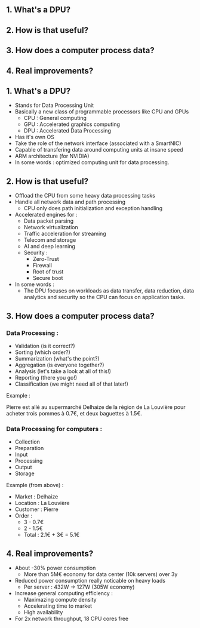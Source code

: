 
## 1. What's a DPU?
## 2. How is that useful?
## 3. How does a computer process data?
## 4. Real improvements?


## 1. What's a DPU?

- Stands for Data Processing Unit
- Basically a new class of programmable processors like CPU and GPUs
	- CPU : General computing
	- GPU : Accelerated graphics computing
	- DPU : Accelerated Data Processing
- Has it's own OS
- Take the role of the network interface (associated with a SmartNIC)
- Capable of transfering data around computing units at insane speed
- ARM architecture (for NVIDIA)
- In some words : optimized computing unit for data processing.

## 2. How is that useful?

- Offload the CPU from some heavy data processing tasks
- Handle all network data and path processing
	- CPU only does path initialization and exception handling
- Accelerated engines for :
	- Data packet parsing
	- Network virtualization
	- Traffic acceleration for streaming
	- Telecom and storage
	- AI and deep learning
	- Security :
		- Zero-Trust
		- Firewall
		- Root of trust
		- Secure boot
- In some words : 
	- The DPU focuses on workloads as data transfer, data reduction, data analytics and security so the CPU can focus on application tasks.

## 3. How does a computer process data?

### Data Processing :

 - Validation (is it correct?)
 - Sorting (which order?)
 - Summarization (what's the point?)
 - Aggregation (is everyone together?)
 - Analysis (let's take a look at all of this!)
 - Reporting (there you go!)
 - Classification (we might need all of that later!)

Example :

Pierre est allé au supermarché Delhaize de la région de La Louvière pour acheter trois pommes à 0.7€, et deux baguettes à 1.5€.

### Data Processing for computers :

- Collection
- Preparation
- Input
- Processing
- Output
- Storage

Example (from above) :

- Market : Delhaize
- Location : La Louvière
- Customer : Pierre
- Order : 
	- 3 - 0.7€
	- 2 - 1.5€
	- Total : 2.1€ + 3€ = 5.1€

## 4. Real improvements?

- About -30% power consumption
	- More than 5M€ economy for data center (10k servers) over 3y
- Reduced power consumption really noticable on heavy loads
	- Per server : 432W -> 127W (305W economy)
- Increase general computing efficiency :
	- Maximazing compute density
	- Accelerating time to market
	- High availability
- For 2x network throughput, 18 CPU cores free

